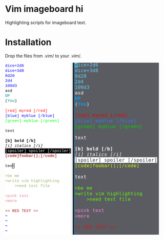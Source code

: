 # Vim imageboard hi
Highlighting scripts for imageboard text.

# Installation
Drop the files from .vim/ to your .vim/.

![](img.png)

